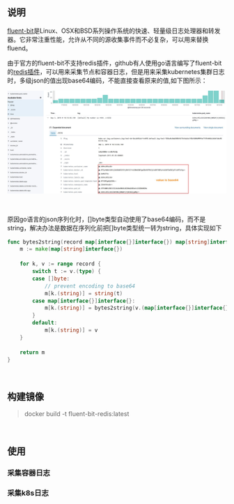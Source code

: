 ## 说明

[fluent-bit](https://docs.fluentbit.io/manual/)是Linux、OSX和BSD系列操作系统的快速、轻量级日志处理器和转发器。它非常注重性能，允许从不同的源收集事件而不必复杂，可以用来替换fluend。

由于官方的fluent-bit不支持redis插件，github有人使用go语言编写了fluent-bit的[redis插件](https://github.com/majst01/fluent-bit-go-redis-output)，可以用来采集节点和容器日志，但是用来采集kubernetes集群日志时，多级json的值出现base64编码，不能直接查看原来的值,如下图所示：

![kibana-view](kibana-view.jpg)

<br>

原因go语言的json序列化时，[]byte类型自动使用了base64编码，而不是string，解决办法是数据在序列化前把[]byte类型统一转为string，具体实现如下

```go
func bytes2string(record map[interface{}]interface{}) map[string]interface{} {
    m := make(map[string]interface{})

    for k, v := range record {
        switch t := v.(type) {
        case []byte:
			// prevent encoding to base64
            m[k.(string)] = string(t)
        case map[interface{}]interface{}:
            m[k.(string)] = bytes2string(v.(map[interface{}]interface{}))
        }
        default:
            m[k.(string)] = v
    }

    return m
}
```

<br>

## 构建镜像

> docker build -t fluent-bit-redis:latest

<br>

## 使用

### 采集容器日志

### 采集k8s日志
